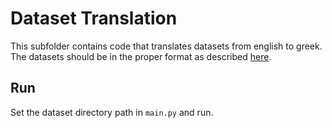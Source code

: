 # Dataset Translation
This subfolder contains code that translates datasets from english to greek. 
The datasets should be in the proper format as described [here](https://github.com/cmastrokostas/Unsupervised_Text_Summarization_Survey/tree/main/Dataset%20Preparation).

## Run 
Set the dataset directory path in `main.py` and run.
